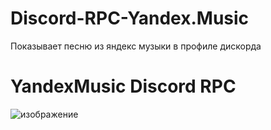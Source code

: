 # Discord-RPC-Yandex.Music
Показывает песню из яндекс музыки в профиле дискорда

# YandexMusic Discord RPC

![изображение](https://user-images.githubusercontent.com/43171120/180476409-2aa52073-9bc6-48db-9430-3839b2ba0ab7.png)
